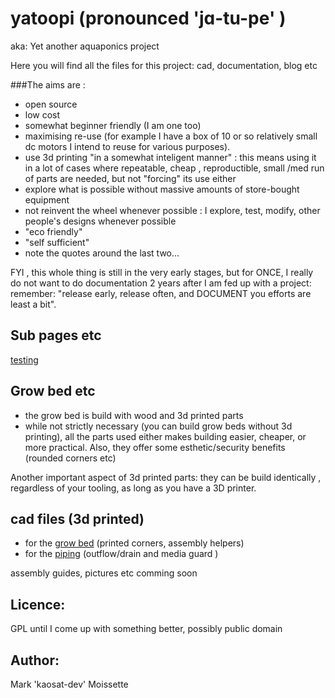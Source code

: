 yatoopi (pronounced 'jɑ-tu-pe' )
==================================================================
aka: Yet another aquaponics project 



Here you will find all the files for this project:
cad, documentation, blog etc

###The aims are :

- open source
- low cost
- somewhat beginner friendly (I am one too)
- maximising re-use (for example I have a box
of 10 or so relatively small dc motors I intend to reuse for various purposes).
- use 3d printing "in a somewhat inteligent manner" : 
this means using it in a lot of cases where repeatable, cheap , reproductible, small /med run
of parts are needed, but not "forcing" its use either
- explore what is possible without massive amounts of store-bought equipment
- not reinvent the wheel whenever possible : I explore, test, modify, other people's
designs whenever possible
- "eco friendly"
- "self sufficient"
- note the quotes around the last two...


FYI , this whole thing is still in the very early stages, but for ONCE, I really
do not want to do documentation 2 years after I am fed up with a project: remember: 
"release early, release often, and DOCUMENT you efforts are least a bit".


Sub pages etc
-------------

[testing](../master/docs/testing.md)


Grow bed etc
-------------

 - the grow bed is build with wood and 3d printed parts
 - while not strictly necessary (you can build grow beds without 3d printing), 
 all the parts used either makes building easier, cheaper, or more practical.
 Also, they offer some esthetic/security benefits (rounded corners etc)
 
 Another important aspect of 3d printed parts: they can be build identically ,
 regardless of your tooling, as long as you have a 3D printer.
 
cad files (3d printed)
----------------------

  - for the [grow bed](../master/cad/growbed) (printed corners, assembly helpers)
  - for the [piping](../master/cad/piping) (outflow/drain and media guard )
  
  
assembly guides, pictures etc comming soon


Licence:
--------

GPL until I come up with something better, possibly public domain 


Author:
-------

Mark 'kaosat-dev' Moissette

